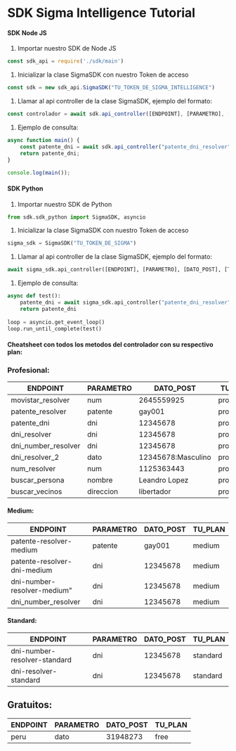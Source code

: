 # SDK Sigma Intelligence Tutorial

#### SDK Node JS

1. Importar nuestro SDK de Node JS
```js
const sdk_api = require('./sdk/main')
```
1. Inicializar la clase SigmaSDK con nuestro Token de acceso
```js
const sdk = new sdk_api.SigmaSDK("TU_TOKEN_DE_SIGMA_INTELLIGENCE")
```
1. Llamar al api controller de la clase SigmaSDK, ejemplo del formato:

```js
const controlador = await sdk.api_controller([ENDPOINT], [PARAMETRO], [DATO_POST], [TU_PLAN])
```
1. Ejemplo de consulta:
```js
async function main() {
    const patente_dni = await sdk.api_controller("patente_dni_resolver", "dni", "12345678", "profesional");
    return patente_dni;
}

console.log(main());
```


#### SDK Python
1. Importar nuestro SDK de Python
```python
from sdk.sdk_python import SigmaSDK, asyncio
```
1. Inicializar la clase SigmaSDK con nuestro Token de acceso
```python
sigma_sdk = SigmaSDK("TU_TOKEN_DE_SIGMA")
```
1. Llamar al api controller de la clase SigmaSDK, ejemplo del formato:

```python
await sigma_sdk.api_controller([ENDPOINT], [PARAMETRO], [DATO_POST], [TU_PLAN])
```
1. Ejemplo de consulta:
```python
async def test():
    patente_dni = await sigma_sdk.api_controller("patente_dni_resolver", "dni", "12345678", "profesional")
    return patente_dni
    
loop = asyncio.get_event_loop()
loop.run_until_complete(test()
```


#### Cheatsheet con todos los metodos del controlador con su respectivo plan:

### Profesional:
| ENDPOINT            | PARAMETRO | DATO_POST          | TU_PLAN     |
| ------------------- | --------- | ------------------ | ----------- |
| movistar_resolver   | num       | 2645559925         | profesional |
| patente_resolver    | patente   | gay001             | profesional |
| patente_dni         | dni       | 12345678           | profesional |
| dni_resolver        | dni       | 12345678           | profesional |
| dni_number_resolver | dni       | 12345678           | profesional |
| dni_resolver_2      | dato      | 12345678:Masculino | profesional |
| num_resolver        | num       | 1125363443         | profesional |
| buscar_persona      | nombre    | Leandro Lopez      | profesional |
| buscar_vecinos      | direccion | libertador         | profesional |

#### Medium:
| ENDPOINT                    | PARAMETRO | DATO_POST | TU_PLAN |
| --------------------------- | --------- | --------- | ------- |
| patente-resolver-medium     | patente   | gay001    | medium  |
| patente-resolver-dni-medium | dni       | 12345678  | medium  |
| dni-number-resolver-medium" | dni       | 12345678  | medium  |
| dni_number_resolver         | dni       | 12345678  | medium  |

#### Standard:
| ENDPOINT                     | PARAMETRO | DATO_POST | TU_PLAN  |
| ---------------------------- | --------- | --------- | -------- |
| dni-number-resolver-standard | dni       | 12345678  | standard |
| dni-resolver-standard        | dni       | 12345678  | standard |

## Gratuitos:
| ENDPOINT | PARAMETRO | DATO_POST | TU_PLAN |
| -------- | --------- | --------- | ------- |
| peru     | dato      | 31948273  | free    |